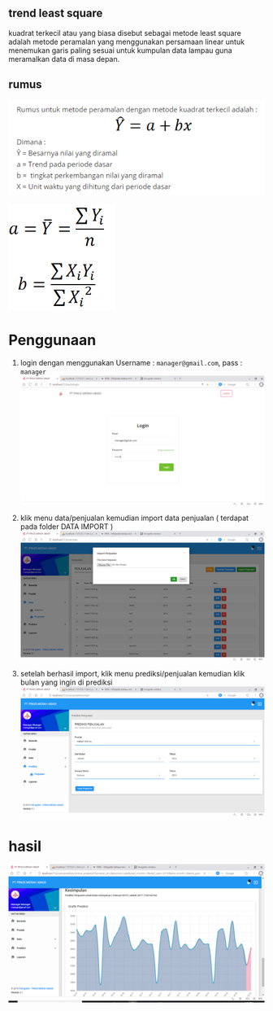 ## trend least square
kuadrat terkecil atau yang biasa disebut sebagai metode least square adalah metode peramalan yang menggunakan persamaan linear untuk menemukan garis paling sesuai untuk kumpulan data lampau guna meramalkan data di masa depan.
## rumus

![Screenshot](OVERVIEW/5.PNG)

![Screenshot](OVERVIEW/6.PNG)
# Penggunaan
1. login dengan menggunakan Username : `manager@gmail.com`,  pass : `manager`
![Screenshot](OVERVIEW/1.PNG)

2. klik menu data/penjualan kemudian import data penjualan ( terdapat pada folder DATA IMPORT )
![Screenshot](OVERVIEW/2.PNG)

3. setelah berhasil import, klik menu prediksi/penjualan kemudian klik bulan yang ingin di prediksi
![Screenshot](OVERVIEW/3.PNG)

# hasil
![Screenshot](OVERVIEW/4.PNG)


